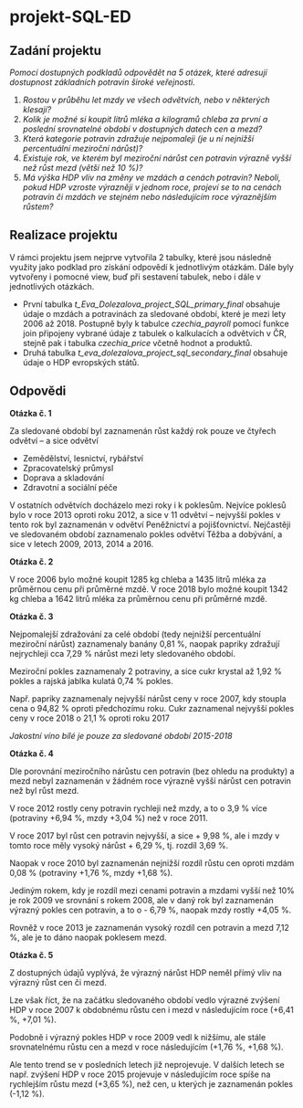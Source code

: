 # projekt-SQL-ED

## **Zadání projektu**

*Pomocí dostupných podkladů odpovědět na 5 otázek, které adresují dostupnost základních potravin široké veřejnosti.*

1. *Rostou v průběhu let mzdy ve všech odvětvích, nebo v některých klesají?*
2. *Kolik je možné si koupit litrů mléka a kilogramů chleba za první a poslední srovnatelné období v dostupných datech cen a mezd?*
3. *Která kategorie potravin zdražuje nejpomaleji (je u ní nejnižší percentuální meziroční nárůst)?*
4. *Existuje rok, ve kterém byl meziroční nárůst cen potravin výrazně vyšší než růst mezd (větší než 10 %)?*
5. *Má výška HDP vliv na změny ve mzdách a cenách potravin? Neboli, pokud HDP vzroste výrazněji v jednom roce, projeví se to na cenách potravin či mzdách ve stejném nebo následujícím roce výraznějším růstem?*

## **Realizace projektu**

V rámci projektu jsem nejprve vytvořila 2 tabulky, které jsou následně využity jako podklad pro získání odpovědí k jednotlivým otázkám. Dále byly vytvořeny i pomocné view, buď při sestavení tabulek, nebo i dále v jednotlivých otázkách.
- První tabulka *t_Eva_Dolezalova_project_SQL_primary_final* obsahuje údaje o mzdách a potravinách za sledované   období, které je mezi lety 2006 až 2018. Postupně byly k tabulce *czechia_payroll* pomocí funkce join připojeny vybrané údaje z tabulek o kalkulacích a odvětvích v ČR, stejně pak i tabulka *czechia_price* včetně hodnot a produktů. 
- Druhá tabulka *t_eva_dolezalova_project_sql_secondary_final* obsahuje údaje o HDP evropských států.

## **Odpovědi**

**Otázka č. 1**

Za sledované období byl zaznamenán růst každý rok pouze ve čtyřech odvětví – a sice odvětví
 - Zemědělství, lesnictví, rybářství
 - Zpracovatelský průmysl
 - Doprava a skladování
 - Zdravotní a sociální péče

V ostatních odvětvích docházelo mezi roky i k poklesům. 
Nejvíce poklesů bylo v roce 2013 oproti roku 2012, a sice v 11 odvětví – nejvyšší pokles v tento rok byl zaznamenán v odvětví Peněžnictví a pojišťovnictví.
Nejčastěji ve sledovaném období zaznamenalo pokles odvětví Těžba a dobývání, a sice v letech 2009, 2013, 2014 a 2016.

**Otázka č. 2**

V roce 2006 bylo možné koupit 1285 kg chleba a 1435 litrů mléka za průměrnou cenu při průměrné mzdě.
V roce 2018 bylo možné koupit 1342 kg chleba a 1642 litrů mléka za průměrnou cenu při průměrné mzdě.

**Otázka č. 3**

Nejpomalejší zdražování za celé období (tedy nejnižší percentuální meziroční nárůst) zaznamenaly banány 0,81 %, naopak papriky zdražují nejrychleji cca 7,29 % nárůst mezi lety sledovaného období. 

Meziroční pokles zaznamenaly 2 potraviny, a sice cukr krystal až 1,92 % pokles a rajská jablka kulatá 0,74 % pokles.

Např. papriky zaznamenaly nejvyšší nárůst ceny v roce 2007, kdy stoupla cena o 94,82 % oproti předchozímu roku. 
Cukr zaznamenal nejvyšší pokles ceny v roce 2018 o 21,1 % oproti roku 2017

*Jakostní víno bílé je pouze za sledované období 2015-2018*

**Otázka č. 4**

Dle porovnání meziročního nárůstu cen potravin (bez ohledu na produkty) a mezd nebyl zaznamenán v žádném roce výrazně vyšší nárůst cen potravin než byl růst mezd.

V roce 2012 rostly ceny potravin rychleji než mzdy, a to o 3,9 % více (potraviny +6,94 %, mzdy +3,04 %) než v roce 2011.

V roce 2017 byl růst cen potravin nejvyšší, a sice + 9,98 %, ale i mzdy v tomto roce měly vysoký nárůst + 6,29 %, tj. rozdíl 3,69 %.

Naopak v roce 2010 byl zaznamenán nejnižší rozdíl růstu cen oproti mzdám 0,08 % (potraviny +1,76 %, mzdy +1,68 %).

Jediným rokem, kdy je rozdíl mezi cenami potravin a mzdami vyšší než 10% je rok 2009 ve srovnání s rokem 2008, ale v daný rok byl zaznamenán výrazný pokles cen potravin, a to o - 6,79 %, naopak mzdy rostly +4,05 %.

Rovněž v roce 2013 je zaznamenán vysoký rozdíl cen potravin a mezd 7,12 %, ale je to dáno naopak poklesem mezd. 

**Otázka č. 5**

Z dostupných údajů vyplývá, že výrazný nárůst HDP neměl přímý vliv na výrazný růst cen či mezd.
 
Lze však říct, že na začátku sledovaného období vedlo výrazné zvýšení HDP v roce 2007 k obdobnému růstu cen i mezd v následujícím roce (+6,41 %, +7,01 %).

Podobně i výrazný pokles HDP v roce 2009 vedl k nižšímu, ale stále srovnatelnému růstu cen a mezd v roce následujícím (+1,76 %, +1,68 %).

Ale tento trend se v posledních letech již neprojevuje. V dalších letech se např. zvýšení HDP v roce 2015 projevuje v následujícím roce spíše na rychlejším růstu mezd (+3,65 %), než cen, u kterých je zaznamenán pokles (-1,12 %).




